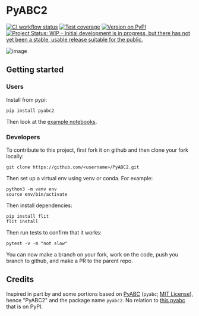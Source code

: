 # PyABC2

[![CI workflow status](https://github.com/zmoon/PyABC2/actions/workflows/ci.yml/badge.svg)](https://github.com/zmoon/PyABC2/actions/workflows/ci.yml)
[![Test coverage](https://codecov.io/gh/zmoon/PyABC2/branch/main/graph/badge.svg)](https://app.codecov.io/gh/zmoon/PyABC2)
[![Version on PyPI](https://img.shields.io/pypi/v/pyabc2.svg)](https://pypi.org/project/pyabc2/)
[![Project Status: WIP – Initial development is in progress, but there has not yet been a stable, usable release suitable for the public.](https://www.repostatus.org/badges/latest/wip.svg)](https://www.repostatus.org/#wip)

![image](https://user-images.githubusercontent.com/15079414/195207144-83df651a-6fe9-44b1-b7bc-e4aced14a2aa.png)

## Getting started

### Users

Install from pypi:
```
pip install pyabc2
```
Then look at the [example notebooks](https://github.com/zmoon/PyABC2/tree/main/examples).

### Developers

To contribute to this project, first fork it on github and then clone your fork locally:
```
git clone https://github.com/<username>/PyABC2.git
```

Then set up a virtual env using venv or conda. For example:
```
python3 -m venv env
source env/bin/activate
```

Then install dependencies:
```
pip install flit
flit install
```

Then run tests to confirm that it works:
```
pytest -v -m "not slow"
```

You can now make a branch on your fork, work on the code, push you branch to github, and make a PR to the parent repo.

## Credits

Inspired in part by and some portions based on [PyABC](https://github.com/campagnola/pyabc) (`pyabc`; [MIT License](https://github.com/campagnola/pyabc/blob/master/LICENSE.txt)), hence "PyABC2" and the package name `pyabc2`. No relation to [this pyabc](https://github.com/icb-dcm/pyabc) that is on PyPI.
